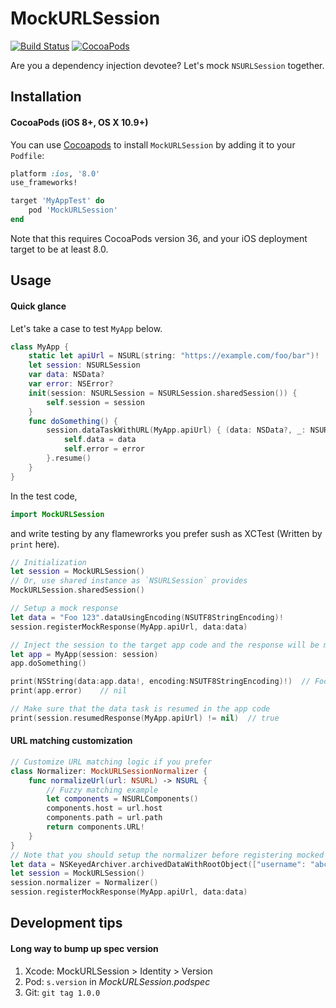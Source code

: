 MockURLSession
===

[![Build Status](https://travis-ci.org/announce/MockURLSession.svg?branch=master)](https://travis-ci.org/announce/MockURLSession)
[![CocoaPods](https://img.shields.io/cocoapods/v/MockURLSession.svg)](https://cocoapods.org/pods/MockURLSession)

Are you a dependency injection devotee? Let's mock `NSURLSession` together.


## Installation

#### CocoaPods (iOS 8+, OS X 10.9+)

You can use [Cocoapods](http://cocoapods.org/) to install `MockURLSession` by adding it to your `Podfile`:

```ruby
platform :ios, '8.0'
use_frameworks!

target 'MyAppTest' do
	pod 'MockURLSession'
end
```
Note that this requires CocoaPods version 36, and your iOS deployment target to be at least 8.0.


## Usage

#### Quick glance

Let's take a case to test `MyApp` below.

```swift
class MyApp {
    static let apiUrl = NSURL(string: "https://example.com/foo/bar")!
    let session: NSURLSession
    var data: NSData?
    var error: NSError?
    init(session: NSURLSession = NSURLSession.sharedSession()) {
        self.session = session
    }
    func doSomething() {
        session.dataTaskWithURL(MyApp.apiUrl) { (data: NSData?, _: NSURLResponse?, error: NSError?) in
            self.data = data
            self.error = error
        }.resume()
    }
}
```

In the test code,

```swift
import MockURLSession
```

and write testing by any flamewrorks you prefer sush as XCTest (Written by `print` here).

```swift
// Initialization
let session = MockURLSession()
// Or, use shared instance as `NSURLSession` provides
MockURLSession.sharedSession()

// Setup a mock response
let data = "Foo 123".dataUsingEncoding(NSUTF8StringEncoding)!
session.registerMockResponse(MyApp.apiUrl, data:data)

// Inject the session to the target app code and the response will be mocked like below
let app = MyApp(session: session)
app.doSomething()

print(NSString(data:app.data!, encoding:NSUTF8StringEncoding)!)  // Foo 123
print(app.error)    // nil

// Make sure that the data task is resumed in the app code
print(session.resumedResponse(MyApp.apiUrl) != nil)  // true
```

#### URL matching customization

```swift
// Customize URL matching logic if you prefer
class Normalizer: MockURLSessionNormalizer {
    func normalizeUrl(url: NSURL) -> NSURL {
        // Fuzzy matching example
        let components = NSURLComponents()
        components.host = url.host
        components.path = url.path
        return components.URL!
    }
}
// Note that you should setup the normalizer before registering mocked response
let data = NSKeyedArchiver.archivedDataWithRootObject(["username": "abc", "age": 20])
let session = MockURLSession()
session.normalizer = Normalizer()
session.registerMockResponse(MyApp.apiUrl, data:data)
```

## Development tips

#### Long way to bump up spec version
1. Xcode: MockURLSession > Identity > Version
1. Pod: `s.version` in *MockURLSession.podspec*
1. Git: `git tag 1.0.0`

